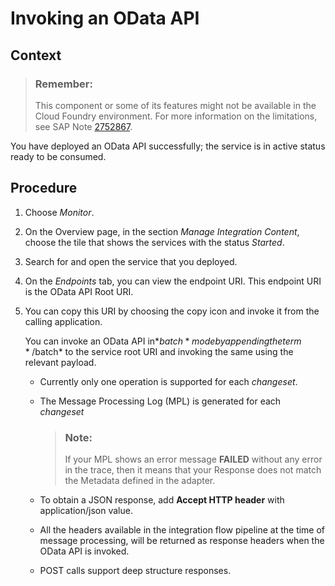<!-- loio0174c4a53f5c41e59d22f0d4c5540597 -->

# Invoking an OData API



## Context

> ### Remember:  
> This component or some of its features might not be available in the Cloud Foundry environment. For more information on the limitations, see SAP Note [2752867](https://me.sap.com/notes/2752867).

You have deployed an OData API successfully; the service is in active status ready to be consumed.



## Procedure

1.  Choose *Monitor*.

2.  On the Overview page, in the section *Manage Integration Content*, choose the tile that shows the services with the status *Started*.

3.  Search for and open the service that you deployed.

4.  On the *Endpoints* tab, you can view the endpoint URI. This endpoint URI is the OData API Root URI.

5.  You can copy this URI by choosing the copy icon and invoke it from the calling application.

    You can invoke an OData API in*$batch* mode by appending the term */$batch* to the service root URI and invoking the same using the relevant payload.

    -   Currently only one operation is supported for each *changeset*.

    -   The Message Processing Log \(MPL\) is generated for each *changeset*

        > ### Note:  
        > If your MPL shows an error message **FAILED** without any error in the trace, then it means that your Response does not match the Metadata defined in the adapter.

    -   To obtain a JSON response, add **Accept HTTP header** with application/json value.
    -   All the headers available in the integration flow pipeline at the time of message processing, will be returned as response headers when the OData API is invoked.
    -   POST calls support deep structure responses.



